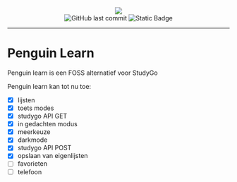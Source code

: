 <div align=center>
 <img src="https://github.com/studyGOgratis/penguin-learn/blob/main/IconKitchen-Output/web/apple-touch-icon.png?raw=true"/> <br>
<img alt="GitHub last commit" src="https://img.shields.io/github/last-commit/penguin-learn/penguin-learn">
<img alt="Static Badge" src="https://img.shields.io/badge/bevat-spaghetti_code-blue">


</div>

---
# Penguin Learn

Penguin learn is een FOSS alternatief voor StudyGo

Penguin learn kan tot nu toe:
 - [x] lijsten
 - [x] toets modes
 - [x] studygo API GET
 - [x] in gedachten modus
 - [x] meerkeuze
 - [x] darkmode
 - [x] studygo API POST
 - [x] opslaan van eigenlijsten
 - [ ] favorieten
 - [ ] telefoon